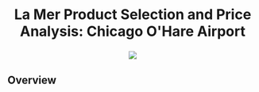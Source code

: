<h1 align="center">
	La Mer Product Selection and Price Analysis: Chicago O'Hare Airport
</h1>

<h3 align="center">
	<img src="https://github.com/DOCUVESTA/template/blob/4a1687a766b7b86dd99a354a01cf53fba027747a/assets/Screenshot%202024-07-08%20at%207.58.40%20PM.png"/>
</h3>

## Overview
